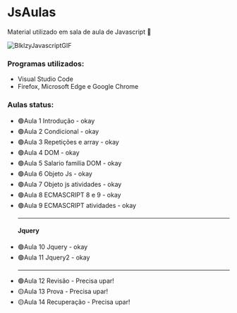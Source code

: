 # JsAulas
Material utilizado em sala de aula de Javascript 🚀

![BlklzyJavascriptGIF](https://github.com/VSRohod/JsAulas/assets/89645335/bfda616e-daa6-4c84-9499-a0ce1936f881)

<h3>Programas utilizados:</h3>
<ul>
 <li>Visual Studio Code</li>
 <li>Firefox, Microsoft Edge e Google Chrome</li>
</ul>

<h3>Aulas status:</h3> 
<ul>
<li>🟢Aula 1 Introdução - okay </li>
<li>🟢Aula 2 Condicional - okay </li>
<li>🟢Aula 3 Repetições e array - okay </li>
<li>🟢Aula 4 DOM - okay </li>
<li>🟢Aula 5 Salario familia DOM - okay </li>
<li>🟢Aula 6 Objeto Js - okay </li>
<li>🟢Aula 7 Objeto js atividades - okay </li>
<li>🟢Aula 8 ECMASCRIPT 8 e 9 - okay </li>
<li>🟢Aula 9 ECMASCRIPT atividades - okay </li>
<hr>
 <h4>Jquery</h4>
<li>🟢Aula 10 Jquery - okay </li>
<li>🟢Aula 11 Jquery2 - okay </li>
<hr>
<li>🟢Aula 12 Revisão - Precisa upar! </li>
<li>🟡Aula 13 Prova - Precisa upar! </li>
<li>🟡Aula 14 Recuperação - Precisa upar! </li>
</ul>
